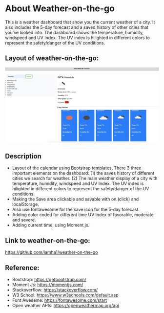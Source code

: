 # About Weather-on-the-go
This is a weather dashboard that show you the current weather of a city. It also includes the 5-day forecast and a saved history of other cities that you've looked into. The dashboard shows the temperature, humidity, windspeed and UV Index. The UV index is hilighted in different colors to represent the safety/danger of the UV conditions.

## Layout of weather-on-the-go:
![weather-on-the-go](Assets/weather-on-the-go.jpg)

## Description

- Layout of the calendar using Bootstrap templates. There 3 three important elements on the dashboard: (1) the saves history of different cities we search for weather. (2) The main weather display of a city with temperature, humidity, windspeed and UV Index. The UV index is hilighted in different colors to represent the safety/danger of the UV conditions.
- Making the Save area clickable and savable with on.(click) and localStorage. 
- Also use fontawesome for the save icon for the 5-day forecast.
- Adding color coded for different time UV Index of favorable, moderate and severe.
- Adding current time, using Moment.js.

## Link to weather-on-the-go: 

https://github.com/iamha1/weather-on-the-go

## Reference: 
- Bootstrap: https://getbootstrap.com/
- Moment Js: https://momentjs.com/
- Stackoverflow: https://stackoverflow.com/
- W3 School: https://www.w3schools.com/default.asp
- Font Aweseme: https://fontawesome.com/start
- Open weather APIs: https://openweathermap.org/api

